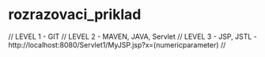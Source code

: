 # rozrazovaci_priklad

// LEVEL 1 - GIT
// LEVEL 2 - MAVEN, JAVA, Servlet
// LEVEL 3 - JSP, JSTL    - http://localhost:8080/Servlet1/MyJSP.jsp?x=(numericparameter)
//
